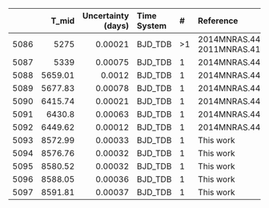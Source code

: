 |      |   T_mid |   Uncertainty (days) | Time System   | #   | Reference                                |
|-----:|--------:|---------------------:|:--------------|:----|:-----------------------------------------|
| 5086 | 5275    |              0.00021 | BJD_TDB       | >1  | 2014MNRAS.444..776S; 2011MNRAS.410.1631E |
| 5087 | 5339    |              0.00075 | BJD_TDB       | 1   | 2014MNRAS.444..776S                      |
| 5088 | 5659.01 |              0.0012  | BJD_TDB       | 1   | 2014MNRAS.444..776S                      |
| 5089 | 5677.83 |              0.00078 | BJD_TDB       | 1   | 2014MNRAS.444..776S                      |
| 5090 | 6415.74 |              0.00021 | BJD_TDB       | 1   | 2014MNRAS.444..776S                      |
| 5091 | 6430.8  |              0.00063 | BJD_TDB       | 1   | 2014MNRAS.444..776S                      |
| 5092 | 6449.62 |              0.00012 | BJD_TDB       | 1   | 2014MNRAS.444..776S                      |
| 5093 | 8572.99 |              0.00033 | BJD_TDB       | 1   | This work                                |
| 5094 | 8576.76 |              0.00032 | BJD_TDB       | 1   | This work                                |
| 5095 | 8580.52 |              0.00032 | BJD_TDB       | 1   | This work                                |
| 5096 | 8588.05 |              0.00036 | BJD_TDB       | 1   | This work                                |
| 5097 | 8591.81 |              0.00037 | BJD_TDB       | 1   | This work                                |